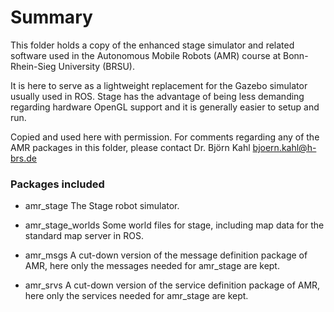 Summary
=======

This folder holds a copy of the enhanced stage simulator and related software
used in the Autonomous Mobile Robots (AMR) course at Bonn-Rhein-Sieg University
(BRSU).

It is here to serve as a lightweight replacement for the Gazebo simulator
usually used in ROS.  Stage has the advantage of being less demanding regarding
hardware OpenGL support and it is generally easier to setup and run.

Copied and used here with permission.  For comments regarding any of the AMR
packages in this folder, please contact Dr. Björn Kahl <bjoern.kahl@h-brs.de>

### Packages included

* amr_stage
  The Stage robot simulator.

* amr_stage_worlds
  Some world files for stage, including map data for the standard map server in ROS.

* amr_msgs
  A cut-down version of the message definition package of AMR, here only the messages needed for amr_stage are kept.

* amr_srvs
  A cut-down version of the service definition package of AMR, here only the services needed for amr_stage are kept.

